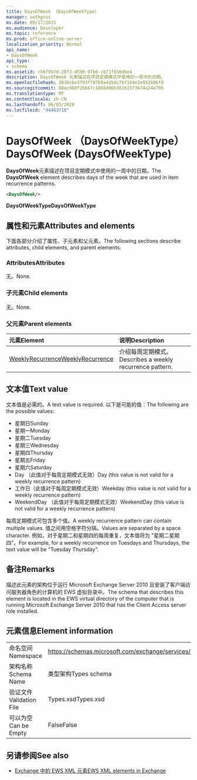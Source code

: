 ```yaml
---
title: DaysOfWeek （DaysOfWeekType）
manager: sethgros
ms.date: 09/17/2015
ms.audience: Developer
ms.topic: reference
ms.prod: office-online-server
localization_priority: Normal
api_name:
- DaysOfWeek
api_type:
- schema
ms.assetid: c56f997d-28f3-4590-97b0-cb71f016dbe4
description: DaysOfWeek 元素描述在项目定期模式中使用的一周中的日期。
ms.openlocfilehash: 3036cbe3f93ff87b9a4d5dc7bf164e3e952b06fd
ms.sourcegitcommit: 88ec988f2bb67c1866d06b361615f3674a24e795
ms.translationtype: MT
ms.contentlocale: zh-CN
ms.lasthandoff: 06/03/2020
ms.locfileid: "44463718"
---
```

# <a name="daysofweek-daysofweektype"></a><span data-ttu-id="e1580-103">DaysOfWeek （DaysOfWeekType）</span><span class="sxs-lookup"><span data-stu-id="e1580-103">DaysOfWeek (DaysOfWeekType)</span></span>

<span data-ttu-id="e1580-104">**DaysOfWeek**元素描述在项目定期模式中使用的一周中的日期。</span><span class="sxs-lookup"><span data-stu-id="e1580-104">The **DaysOfWeek** element describes days of the week that are used in item recurrence patterns.</span></span> 
  
```XML
<DaysOfWeek/>
```

<span data-ttu-id="e1580-105">**DaysOfWeekType**</span><span class="sxs-lookup"><span data-stu-id="e1580-105">**DaysOfWeekType**</span></span>

## <a name="attributes-and-elements"></a><span data-ttu-id="e1580-106">属性和元素</span><span class="sxs-lookup"><span data-stu-id="e1580-106">Attributes and elements</span></span>

<span data-ttu-id="e1580-107">下面各部分介绍了属性、子元素和父元素。</span><span class="sxs-lookup"><span data-stu-id="e1580-107">The following sections describe attributes, child elements, and parent elements.</span></span>
  
### <a name="attributes"></a><span data-ttu-id="e1580-108">Attributes</span><span class="sxs-lookup"><span data-stu-id="e1580-108">Attributes</span></span>

<span data-ttu-id="e1580-109">无。</span><span class="sxs-lookup"><span data-stu-id="e1580-109">None.</span></span>
  
### <a name="child-elements"></a><span data-ttu-id="e1580-110">子元素</span><span class="sxs-lookup"><span data-stu-id="e1580-110">Child elements</span></span>

<span data-ttu-id="e1580-111">无。</span><span class="sxs-lookup"><span data-stu-id="e1580-111">None.</span></span>
  
### <a name="parent-elements"></a><span data-ttu-id="e1580-112">父元素</span><span class="sxs-lookup"><span data-stu-id="e1580-112">Parent elements</span></span>

|<span data-ttu-id="e1580-113">**元素**</span><span class="sxs-lookup"><span data-stu-id="e1580-113">**Element**</span></span>|<span data-ttu-id="e1580-114">**说明**</span><span class="sxs-lookup"><span data-stu-id="e1580-114">**Description**</span></span>|
|:-----|:-----|
|[<span data-ttu-id="e1580-115">WeeklyRecurrence</span><span class="sxs-lookup"><span data-stu-id="e1580-115">WeeklyRecurrence</span></span>](weeklyrecurrence.md) <br/> |<span data-ttu-id="e1580-116">介绍每周定期模式。</span><span class="sxs-lookup"><span data-stu-id="e1580-116">Describes a weekly recurrence pattern.</span></span>  <br/> |
   
## <a name="text-value"></a><span data-ttu-id="e1580-117">文本值</span><span class="sxs-lookup"><span data-stu-id="e1580-117">Text value</span></span>

<span data-ttu-id="e1580-118">文本值是必需的。</span><span class="sxs-lookup"><span data-stu-id="e1580-118">A text value is required.</span></span> <span data-ttu-id="e1580-119">以下是可能的值：</span><span class="sxs-lookup"><span data-stu-id="e1580-119">The following are the possible values:</span></span>
  
- <span data-ttu-id="e1580-120">星期日</span><span class="sxs-lookup"><span data-stu-id="e1580-120">Sunday</span></span>    
- <span data-ttu-id="e1580-121">星期一</span><span class="sxs-lookup"><span data-stu-id="e1580-121">Monday</span></span>    
- <span data-ttu-id="e1580-122">星期二</span><span class="sxs-lookup"><span data-stu-id="e1580-122">Tuesday</span></span>    
- <span data-ttu-id="e1580-123">星期三</span><span class="sxs-lookup"><span data-stu-id="e1580-123">Wednesday</span></span>    
- <span data-ttu-id="e1580-124">星期四</span><span class="sxs-lookup"><span data-stu-id="e1580-124">Thursday</span></span>    
- <span data-ttu-id="e1580-125">星期五</span><span class="sxs-lookup"><span data-stu-id="e1580-125">Friday</span></span>    
- <span data-ttu-id="e1580-126">星期六</span><span class="sxs-lookup"><span data-stu-id="e1580-126">Saturday</span></span>    
- <span data-ttu-id="e1580-127">Day （此值对于每周定期模式无效）</span><span class="sxs-lookup"><span data-stu-id="e1580-127">Day (this value is not valid for a weekly recurrence pattern)</span></span>    
- <span data-ttu-id="e1580-128">工作日（此值对于每周定期模式无效）</span><span class="sxs-lookup"><span data-stu-id="e1580-128">Weekday (this value is not valid for a weekly recurrence pattern)</span></span>    
- <span data-ttu-id="e1580-129">WeekendDay （此值对于每周定期模式无效）</span><span class="sxs-lookup"><span data-stu-id="e1580-129">WeekendDay (this value is not valid for a weekly recurrence pattern)</span></span>
    
<span data-ttu-id="e1580-130">每周定期模式可包含多个值。</span><span class="sxs-lookup"><span data-stu-id="e1580-130">A weekly recurrence pattern can contain multiple values.</span></span> <span data-ttu-id="e1580-131">值之间用空格字符分隔。</span><span class="sxs-lookup"><span data-stu-id="e1580-131">Values are separated by a space character.</span></span> <span data-ttu-id="e1580-132">例如，对于星期二和星期四的每周重复，文本值将为 "星期二星期四"。</span><span class="sxs-lookup"><span data-stu-id="e1580-132">For example, for a weekly recurrence on Tuesdays and Thursdays, the text value will be "Tuesday Thursday".</span></span>
  
## <a name="remarks"></a><span data-ttu-id="e1580-133">备注</span><span class="sxs-lookup"><span data-stu-id="e1580-133">Remarks</span></span>

<span data-ttu-id="e1580-134">描述此元素的架构位于运行 Microsoft Exchange Server 2010 且安装了客户端访问服务器角色的计算机的 EWS 虚拟目录中。</span><span class="sxs-lookup"><span data-stu-id="e1580-134">The schema that describes this element is located in the EWS virtual directory of the computer that is running Microsoft Exchange Server 2010 that has the Client Access server role installed.</span></span>
  
## <a name="element-information"></a><span data-ttu-id="e1580-135">元素信息</span><span class="sxs-lookup"><span data-stu-id="e1580-135">Element information</span></span>

|||
|:-----|:-----|
|<span data-ttu-id="e1580-136">命名空间</span><span class="sxs-lookup"><span data-stu-id="e1580-136">Namespace</span></span>  <br/> |https://schemas.microsoft.com/exchange/services/2006/types  <br/> |
|<span data-ttu-id="e1580-137">架构名称</span><span class="sxs-lookup"><span data-stu-id="e1580-137">Schema Name</span></span>  <br/> |<span data-ttu-id="e1580-138">类型架构</span><span class="sxs-lookup"><span data-stu-id="e1580-138">Types schema</span></span>  <br/> |
|<span data-ttu-id="e1580-139">验证文件</span><span class="sxs-lookup"><span data-stu-id="e1580-139">Validation File</span></span>  <br/> |<span data-ttu-id="e1580-140">Types.xsd</span><span class="sxs-lookup"><span data-stu-id="e1580-140">Types.xsd</span></span>  <br/> |
|<span data-ttu-id="e1580-141">可以为空</span><span class="sxs-lookup"><span data-stu-id="e1580-141">Can be Empty</span></span>  <br/> |<span data-ttu-id="e1580-142">False</span><span class="sxs-lookup"><span data-stu-id="e1580-142">False</span></span>  <br/> |
   
## <a name="see-also"></a><span data-ttu-id="e1580-143">另请参阅</span><span class="sxs-lookup"><span data-stu-id="e1580-143">See also</span></span>

- [<span data-ttu-id="e1580-144">Exchange 中的 EWS XML 元素</span><span class="sxs-lookup"><span data-stu-id="e1580-144">EWS XML elements in Exchange</span></span>](ews-xml-elements-in-exchange.md)

